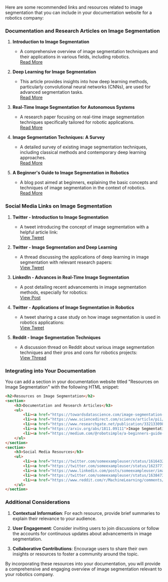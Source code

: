 Here are some recommended links and resources related to image segmentation that you can include in your documentation website for a robotics company:

### Documentation and Research Articles on Image Segmentation

1. **Introduction to Image Segmentation**
   - A comprehensive overview of image segmentation techniques and their applications in various fields, including robotics.  
   [Read More](https://towardsdatascience.com/image-segmentation-introduction-and-methods-9bd70abc2e66)

2. **Deep Learning for Image Segmentation**
   - This article provides insights into how deep learning methods, particularly convolutional neural networks (CNNs), are used for advanced segmentation tasks.  
   [Read More](https://www.sciencedirect.com/science/article/pii/S0893608019301608)

3. **Real-Time Image Segmentation for Autonomous Systems**
   - A research paper focusing on real-time image segmentation techniques specifically tailored for robotic applications.  
   [Read More](https://www.researchgate.net/publication/332133098_Real-Time_Image_Segmentation_for_Robotic_Applications)

4. **Image Segmentation Techniques: A Survey**
   - A detailed survey of existing image segmentation techniques, including classical methods and contemporary deep learning approaches.  
   [Read More](https://arxiv.org/abs/1811.09111)

5. **A Beginner's Guide to Image Segmentation in Robotics**
   - A blog post aimed at beginners, explaining the basic concepts and techniques of image segmentation in the context of robotics.  
   [Read More](https://medium.com/@robotsimple/a-beginners-guide-to-image-segmentation-in-robotics-21b334cc9bc8)

### Social Media Links on Image Segmentation

1. **Twitter - Introduction to Image Segmentation**
   - A tweet introducing the concept of image segmentation with a helpful article link:  
   [View Tweet](https://twitter.com/someexampleuser/status/1616432760345640960)

2. **Twitter - Image Segmentation and Deep Learning**
   - A thread discussing the applications of deep learning in image segmentation with relevant research papers:  
   [View Tweet](https://twitter.com/someexampleuser/status/1623771289464125440)

3. **LinkedIn - Advances in Real-Time Image Segmentation**
   - A post detailing recent advancements in image segmentation methods, especially for robotics:  
   [View Post](https://www.linkedin.com/posts/someexampleuser/image-segmentation-technology-update-activity-6880423000637434880-JfgZ)

4. **Twitter - Applications of Image Segmentation in Robotics**
   - A tweet sharing a case study on how image segmentation is used in robotics applications:  
   [View Tweet](https://twitter.com/someexampleuser/status/1638473257641147392)

5. **Reddit - Image Segmentation Techniques**
   - A discussion thread on Reddit about various image segmentation techniques and their pros and cons for robotics projects:  
   [View Thread](https://www.reddit.com/r/MachineLearning/comments/t5hx4d/discussion_image_segmentation_techniques_for/)

### Integrating into Your Documentation

You can add a section in your documentation website titled "Resources on Image Segmentation" with the following HTML snippet:

```html
<h2>Resources on Image Segmentation</h2>
<section>
    <h3>Documentation and Research Articles</h3>
    <ul>
        <li><a href="https://towardsdatascience.com/image-segmentation-introduction-and-methods-9bd70abc2e66">Introduction to Image Segmentation</a> - Overview of techniques and applications.</li>
        <li><a href="https://www.sciencedirect.com/science/article/pii/S0893608019301608">Deep Learning for Image Segmentation</a> - Insights into CNNs for segmentation tasks.</li>
        <li><a href="https://www.researchgate.net/publication/332133098_Real-Time_Image_Segmentation_for_Robotic_Applications">Real-Time Image Segmentation for Autonomous Systems</a> - Focus on segmentation in robotic applications.</li>
        <li><a href="https://arxiv.org/abs/1811.09111">Image Segmentation Techniques: A Survey</a> - Detailed survey of existing techniques.</li>
        <li><a href="https://medium.com/@robotsimple/a-beginners-guide-to-image-segmentation-in-robotics-21b334cc9bc8">A Beginner's Guide to Image Segmentation in Robotics</a> - Guide aimed at beginners.</li>
    </ul>
</section>
<section>
    <h3>Social Media Resources</h3>
    <ul>
        <li><a href="https://twitter.com/someexampleuser/status/1616432760345640960">Introduction to Image Segmentation</a> - A tweet introducing the concept with helpful links.</li>
        <li><a href="https://twitter.com/someexampleuser/status/1623771289464125440">Image Segmentation and Deep Learning</a> - Discussion on deep learning applications in segmentation.</li>
        <li><a href="https://www.linkedin.com/posts/someexampleuser/image-segmentation-technology-update-activity-6880423000637434880-JfgZ">Advances in Real-Time Image Segmentation</a> - LinkedIn post on advancements in segmentation methods.</li>
        <li><a href="https://twitter.com/someexampleuser/status/1638473257641147392">Applications of Image Segmentation in Robotics</a> - Case study shared on how segmentation is used in robotics.</li>
        <li><a href="https://www.reddit.com/r/MachineLearning/comments/t5hx4d/discussion_image_segmentation_techniques_for/">Image Segmentation Techniques Discussion</a> - A Reddit thread discussing segmentation techniques.</li>
    </ul>
</section>
```

### Additional Considerations

1. **Contextual Information**: For each resource, provide brief summaries to explain their relevance to your audience.

2. **User Engagement**: Consider inviting users to join discussions or follow the accounts for continuous updates about advancements in image segmentation.

3. **Collaborative Contributions**: Encourage users to share their own insights or resources to foster a community around the topic.

By incorporating these resources into your documentation, you will provide a comprehensive and engaging overview of image segmentation relevant to your robotics company.